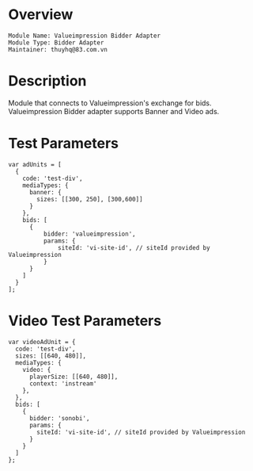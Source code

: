 # Overview

```
Module Name: Valueimpression Bidder Adapter
Module Type: Bidder Adapter
Maintainer: thuyhq@83.com.vn
```

# Description

Module that connects to Valueimpression's exchange for bids.
Valueimpression Bidder adapter supports Banner and Video ads.

# Test Parameters
```
var adUnits = [
  {
    code: 'test-div',
    mediaTypes: {
      banner: {
        sizes: [[300, 250], [300,600]]
      }
    },
    bids: [
      {
          bidder: 'valueimpression',
          params: {
              siteId: 'vi-site-id', // siteId provided by Valueimpression
          }
      }
    ]
  }
];
```

# Video Test Parameters
```
var videoAdUnit = {
  code: 'test-div',
  sizes: [[640, 480]],
  mediaTypes: {
    video: {
      playerSize: [[640, 480]],
      context: 'instream'
    },
  },
  bids: [
    {
      bidder: 'sonobi',
      params: {
        siteId: 'vi-site-id', // siteId provided by Valueimpression
      }
    }
  ]
};
```